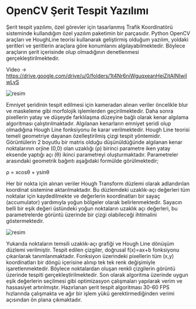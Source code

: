 # OpenCV Şerit Tespit Yazılımı

Şerit tespit yazılımı, özel görevler için tasarlanmış Trafik Koordinatörü sisteminde kullandığım özel yazılım paketimin bir parçasıdır.
Python OpenCV araçları ve HoughLine teorisi kullanarak geliştirmiş olduğum yazılım, yoldaki şeritleri ve şeritlerin araçlara göre konumlarını algılayabilmektedir. Böylece araçların şerit içerisinde olup olmadığının denetlenmesi gerçekleştirilmektedir.

Video -> https://drive.google.com/drive/u/0/folders/1t4Nr6niWguqxeanHeiZitAINIwjlwLyS

![resim](https://github.com/mehmet-engineer/OpenCV_Serit_Tespit_Yazilimi/blob/main/resim2.png)

Emniyet şeridinin tespit edilmesi için kameradan alınan veriler öncelikle blur ve maskeleme gibi morfolojik işlemlerden geçirilmektedir. Daha sonra pixellerin yatay ve düşeyde
farklılaşma düzeyine bağlı olarak kenar algılama algoritması çalıştırılmaktadır. Algılanan kenarların emniyet şeridi olup olmadığına Hough Line fonksiyonu ile karar verilmektedir.
Hough Line teorisi temeli geometriye dayanan özelleştirilmiş çizgi tespit yöntemidir. Görüntülerin 2 boyutlu bir matris olduğu düşünüldüğünde algılanan kenar noktalarının orjine
(0,0) olan uzaklığı (ρ) birinci parametre iken yatay eksende yaptığı açı (θ) ikinci parametreyi oluşturmaktadır. Parametreler arasındaki geometrik bağıntı aşağıdaki formülde görülmektedir;

ρ = xcosθ + ysinθ


Her bir nokta için alınan veriler Hough Transform düzlemi olarak adlandırılan koordinat sistemine aktarılmaktadır. Bu düzlemdeki uzaklık-açı değerleri tüm noktalar için kaydedilmekte ve değerlerin koordinatları bir sayaç (accumulator) yardımıyla yoğun bölgeler olarak belirlenmektedir. Sayacın belli bir eşik değeri üstündeki yoğun noktaların uzaklık açı değerleri, bu parametrelerde görüntü üzerinde bir çizgi olabileceği ihtimalini göstermektedir.

![resim](https://github.com/mehmet-engineer/OpenCV_Serit_Tespit_Yazilimi/blob/main/hough_line.jpg)

Yukarıda noktaların temsili uzaklık-açı grafiği ve Hough Line dönüşüm düzlemi verilmiştir. Tespit edilen çizgiler, doğrusal f(x)=ax+b fonksiyonu çıkarılarak tanımlanmaktadır. Fonksiyon üzerindeki pixellerin tüm (x,y) koordinatları bir döngü içerisine alınıp tek tek renk değişimiyle işaretlenmektedir. Böylece noktalardan oluşan renkli çizgilerin görüntü üzerinde tespiti gerçekleştirilmektedir. Son olarak algoritma üzerinde uygun eşik değerlerin seçilmesi gibi optimizasyon çalışmaları yapılarak verim ve hassasiyet artırılmıştır. Hazırlanan şerit tespit algoritması 30-60 FPS hızlarında çalışmakta ve ağır bir işlem yükü gerektirmediğinden verimi açısından ön plana çıkmaktadır.
